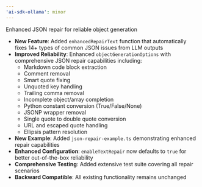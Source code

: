 ```yaml
---
'ai-sdk-ollama': minor
---
```


Enhanced JSON repair for reliable object generation

- **New Feature**: Added `enhancedRepairText` function that automatically fixes 14+ types of common JSON issues from LLM outputs
- **Improved Reliability**: Enhanced `objectGenerationOptions` with comprehensive JSON repair capabilities including:
  - Markdown code block extraction
  - Comment removal
  - Smart quote fixing
  - Unquoted key handling
  - Trailing comma removal
  - Incomplete object/array completion
  - Python constant conversion (True/False/None)
  - JSONP wrapper removal
  - Single quote to double quote conversion
  - URL and escaped quote handling
  - Ellipsis pattern resolution
- **New Example**: Added `json-repair-example.ts` demonstrating enhanced repair capabilities
- **Enhanced Configuration**: `enableTextRepair` now defaults to `true` for better out-of-the-box reliability
- **Comprehensive Testing**: Added extensive test suite covering all repair scenarios
- **Backward Compatible**: All existing functionality remains unchanged
